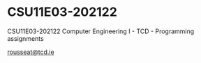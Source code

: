 # CSU11E03-202122
CSU11E03-202122 Computer Engineering I - TCD - Programming assignments

rousseat@tcd.ie
